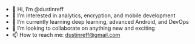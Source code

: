 - 👋 Hi, I’m @dustinreff
- 👀 I’m interested in analytics, encryption, and mobile development
- 🌱 I’m currently learning deep learning, advanced Android, and DevOps 
- 💞️ I’m looking to collaborate on anything new and exciting
- 📫 How to reach me: dustinreff@gmail.com

<!---
dustinreff/dustinreff is a ✨ special ✨ repository because its `README.md` (this file) appears on your GitHub profile.
You can click the Preview link to take a look at your changes.
--->
